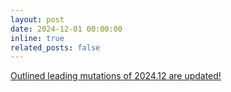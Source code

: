 ```yaml
---
layout: post
date: 2024-12-01 00:00:00
inline: true
related_posts: false
---
```


<a href="{{ '/Updates/' | relative_url }}" style="color: inherit;">Outlined leading mutations of 2024.12 are updated!</a>

